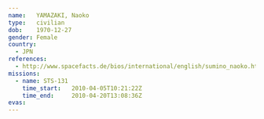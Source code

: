 ```yaml
---
name:	YAMAZAKI, Naoko
type:	civilian
dob:	1970-12-27
gender:	Female
country:
  - JPN
references:
  - http://www.spacefacts.de/bios/international/english/sumino_naoko.htm
missions:
  - name: STS-131
    time_start:   2010-04-05T10:21:22Z
    time_end:     2010-04-20T13:08:36Z
evas:
---
```

